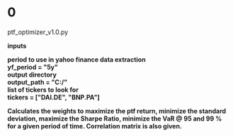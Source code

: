 # 0

ptf_optimizer_v1.0.py

<strong> inputs <strong />

<strong> period to use in yahoo finance data extraction <strong /><br />
yf_period = "5y"  <br />
<strong> output directory  <strong /><br />
output_path = "C:/"  <br />
<strong> list of tickers to look for  <strong /><br />
tickers = ["DAI.DE", "BNP.PA"]  <br />


Calculates the weights to maximize the ptf return, minimize the standard deviation, maximize the Sharpe Ratio, minimize the VaR @ 95 and 99 % for a given period of time.
Correlation matrix is also given.
